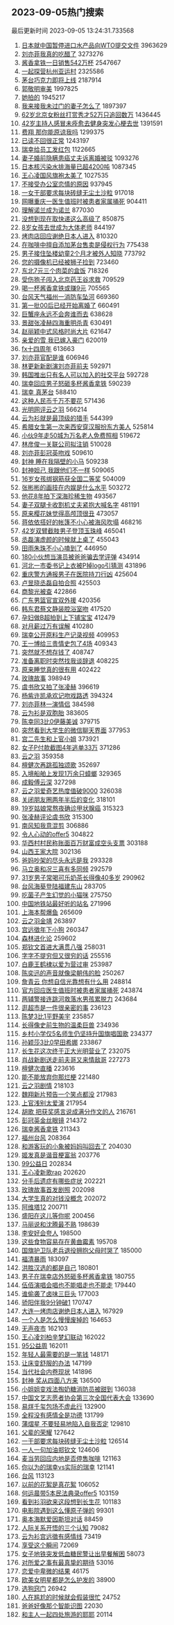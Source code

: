 ## 2023-09-05热门搜索 
最后更新时间 2023-09-05 13:24:31.733568 
1. [日本就中国暂停进口水产品向WTO提交文件](https://s.weibo.com/weibo?q=%23%E6%97%A5%E6%9C%AC%E5%B0%B1%E4%B8%AD%E5%9B%BD%E6%9A%82%E5%81%9C%E8%BF%9B%E5%8F%A3%E6%B0%B4%E4%BA%A7%E5%93%81%E5%90%91WTO%E6%8F%90%E4%BA%A4%E6%96%87%E4%BB%B6%23&t=31&band_rank=40&Refer=top) 3963629
1. [刘亦菲我真的吃醋了](https://s.weibo.com/weibo?q=%23%E5%88%98%E4%BA%A6%E8%8F%B2%E6%88%91%E7%9C%9F%E7%9A%84%E5%90%83%E9%86%8B%E4%BA%86%23&t=31&band_rank=1&Refer=top) 3273276
1. [酱香拿铁一日销售542万杯](https://s.weibo.com/weibo?q=%23%E9%85%B1%E9%A6%99%E6%8B%BF%E9%93%81%E4%B8%80%E6%97%A5%E9%94%80%E5%94%AE542%E4%B8%87%E6%9D%AF%23&t=31&band_rank=32&Refer=top) 2547667
1. [一起探营杭州亚运村](https://s.weibo.com/weibo?q=%23%E4%B8%80%E8%B5%B7%E6%8E%A2%E8%90%A5%E6%9D%AD%E5%B7%9E%E4%BA%9A%E8%BF%90%E6%9D%91%23&t=31&band_rank=3&Refer=top) 2325586
1. [茅台巧克力即将上线](https://s.weibo.com/weibo?q=%23%E8%8C%85%E5%8F%B0%E5%B7%A7%E5%85%8B%E5%8A%9B%E5%8D%B3%E5%B0%86%E4%B8%8A%E7%BA%BF%23&t=31&band_rank=1&Refer=top) 2187914
1. [郭敬明审美](https://s.weibo.com/weibo?q=%E9%83%AD%E6%95%AC%E6%98%8E%E5%AE%A1%E7%BE%8E&t=31&band_rank=27&Refer=top) 1997825
1. [她拍的](https://s.weibo.com/weibo?q=%E5%A5%B9%E6%8B%8D%E7%9A%84&t=31&band_rank=1&Refer=top) 1945217
1. [我来接我未过门的妻子怎么了](https://s.weibo.com/weibo?q=%E6%88%91%E6%9D%A5%E6%8E%A5%E6%88%91%E6%9C%AA%E8%BF%87%E9%97%A8%E7%9A%84%E5%A6%BB%E5%AD%90%E6%80%8E%E4%B9%88%E4%BA%86&t=31&band_rank=17&Refer=top) 1897397
1. [62岁北京女粉丝打赏秀才52万只追回数万](https://s.weibo.com/weibo?q=%2362%E5%B2%81%E5%8C%97%E4%BA%AC%E5%A5%B3%E7%B2%89%E4%B8%9D%E6%89%93%E8%B5%8F%E7%A7%80%E6%89%8D52%E4%B8%87%E5%8F%AA%E8%BF%BD%E5%9B%9E%E6%95%B0%E4%B8%87%23&t=31&band_rank=7&Refer=top) 1436445
1. [42岁主持人感冒未痊愈去健身突发心梗去世](https://s.weibo.com/weibo?q=%2342%E5%B2%81%E4%B8%BB%E6%8C%81%E4%BA%BA%E6%84%9F%E5%86%92%E6%9C%AA%E7%97%8A%E6%84%88%E5%8E%BB%E5%81%A5%E8%BA%AB%E7%AA%81%E5%8F%91%E5%BF%83%E6%A2%97%E5%8E%BB%E4%B8%96%23&t=31&band_rank=38&Refer=top) 1391591
1. [费翔 那你能原谅我吗](https://s.weibo.com/weibo?q=%E8%B4%B9%E7%BF%94%20%E9%82%A3%E4%BD%A0%E8%83%BD%E5%8E%9F%E8%B0%85%E6%88%91%E5%90%97&t=31&band_rank=14&Refer=top) 1299375
1. [已读不回很正常](https://s.weibo.com/weibo?q=%E5%B7%B2%E8%AF%BB%E4%B8%8D%E5%9B%9E%E5%BE%88%E6%AD%A3%E5%B8%B8&t=31&band_rank=2&Refer=top) 1243197
1. [瑞幸给员工发红包](https://s.weibo.com/weibo?q=%23%E7%91%9E%E5%B9%B8%E7%BB%99%E5%91%98%E5%B7%A5%E5%8F%91%E7%BA%A2%E5%8C%85%23&t=31&band_rank=31&Refer=top) 1122665
1. [妻子婚前隐瞒患癌丈夫诉离婚被驳](https://s.weibo.com/weibo?q=%23%E5%A6%BB%E5%AD%90%E5%A9%9A%E5%89%8D%E9%9A%90%E7%9E%92%E6%82%A3%E7%99%8C%E4%B8%88%E5%A4%AB%E8%AF%89%E7%A6%BB%E5%A9%9A%E8%A2%AB%E9%A9%B3%23&t=31&band_rank=6&Refer=top) 1093276
1. [日本核污染水排海量已超4200吨](https://s.weibo.com/weibo?q=%23%E6%97%A5%E6%9C%AC%E6%A0%B8%E6%B1%A1%E6%9F%93%E6%B0%B4%E6%8E%92%E6%B5%B7%E9%87%8F%E5%B7%B2%E8%B6%854200%E5%90%A8%23&t=31&band_rank=5&Refer=top) 1087345
1. [王心凌国风旗袍太美了](https://s.weibo.com/weibo?q=%23%E7%8E%8B%E5%BF%83%E5%87%8C%E5%9B%BD%E9%A3%8E%E6%97%97%E8%A2%8D%E5%A4%AA%E7%BE%8E%E4%BA%86%23&t=31&band_rank=16&Refer=top) 1027535
1. [不接受办公室恋情的原因](https://s.weibo.com/weibo?q=%23%E4%B8%8D%E6%8E%A5%E5%8F%97%E5%8A%9E%E5%85%AC%E5%AE%A4%E6%81%8B%E6%83%85%E7%9A%84%E5%8E%9F%E5%9B%A0%23&t=31&band_rank=13&Refer=top) 937945
1. [一女干部要求每块砖缝无尘土沙粒](https://s.weibo.com/weibo?q=%23%E4%B8%80%E5%A5%B3%E5%B9%B2%E9%83%A8%E8%A6%81%E6%B1%82%E6%AF%8F%E5%9D%97%E7%A0%96%E7%BC%9D%E6%97%A0%E5%B0%98%E5%9C%9F%E6%B2%99%E7%B2%92%23&t=31&band_rank=33&Refer=top) 917018
1. [网曝重庆一医生值班时被患者家属捅死](https://s.weibo.com/weibo?q=%23%E7%BD%91%E6%9B%9D%E9%87%8D%E5%BA%86%E4%B8%80%E5%8C%BB%E7%94%9F%E5%80%BC%E7%8F%AD%E6%97%B6%E8%A2%AB%E6%82%A3%E8%80%85%E5%AE%B6%E5%B1%9E%E6%8D%85%E6%AD%BB%23&t=31&band_rank=12&Refer=top) 904411
1. [理解诺兰成为诺兰](https://s.weibo.com/weibo?q=%E7%90%86%E8%A7%A3%E8%AF%BA%E5%85%B0%E6%88%90%E4%B8%BA%E8%AF%BA%E5%85%B0&t=31&band_rank=28&Refer=top) 877030
1. [没想到现在取快递这么高级了](https://s.weibo.com/weibo?q=%23%E6%B2%A1%E6%83%B3%E5%88%B0%E7%8E%B0%E5%9C%A8%E5%8F%96%E5%BF%AB%E9%80%92%E8%BF%99%E4%B9%88%E9%AB%98%E7%BA%A7%E4%BA%86%23&t=31&band_rank=4&Refer=top) 850875
1. [8岁女孩去世成为大体老师](https://s.weibo.com/weibo?q=%238%E5%B2%81%E5%A5%B3%E5%AD%A9%E5%8E%BB%E4%B8%96%E6%88%90%E4%B8%BA%E5%A4%A7%E4%BD%93%E8%80%81%E5%B8%88%23&t=31&band_rank=5&Refer=top) 844197
1. [烤肉店回应谢绝日本人进入](https://s.weibo.com/weibo?q=%23%E7%83%A4%E8%82%89%E5%BA%97%E5%9B%9E%E5%BA%94%E8%B0%A2%E7%BB%9D%E6%97%A5%E6%9C%AC%E4%BA%BA%E8%BF%9B%E5%85%A5%23&t=31&band_rank=25&Refer=top) 810320
1. [在咖啡中擅自添加茅台售卖是侵权行为](https://s.weibo.com/weibo?q=%23%E5%9C%A8%E5%92%96%E5%95%A1%E4%B8%AD%E6%93%85%E8%87%AA%E6%B7%BB%E5%8A%A0%E8%8C%85%E5%8F%B0%E5%94%AE%E5%8D%96%E6%98%AF%E4%BE%B5%E6%9D%83%E8%A1%8C%E4%B8%BA%23&t=31&band_rank=7&Refer=top) 775438
1. [男子接住坠楼幼童2个月才被外人知晓](https://s.weibo.com/weibo?q=%23%E7%94%B7%E5%AD%90%E6%8E%A5%E4%BD%8F%E5%9D%A0%E6%A5%BC%E5%B9%BC%E7%AB%A52%E4%B8%AA%E6%9C%88%E6%89%8D%E8%A2%AB%E5%A4%96%E4%BA%BA%E7%9F%A5%E6%99%93%23&t=31&band_rank=29&Refer=top) 773792
1. [您的摄像机已经被狮子捡到](https://s.weibo.com/weibo?q=%E6%82%A8%E7%9A%84%E6%91%84%E5%83%8F%E6%9C%BA%E5%B7%B2%E7%BB%8F%E8%A2%AB%E7%8B%AE%E5%AD%90%E6%8D%A1%E5%88%B0&t=31&band_rank=31&Refer=top) 723460
1. [东北7元三个肉菜的盒饭](https://s.weibo.com/weibo?q=%E4%B8%9C%E5%8C%977%E5%85%83%E4%B8%89%E4%B8%AA%E8%82%89%E8%8F%9C%E7%9A%84%E7%9B%92%E9%A5%AD&t=31&band_rank=18&Refer=top) 718326
1. [受伤狍子闯入北京药王谷求救](https://s.weibo.com/weibo?q=%23%E5%8F%97%E4%BC%A4%E7%8B%8D%E5%AD%90%E9%97%AF%E5%85%A5%E5%8C%97%E4%BA%AC%E8%8D%AF%E7%8E%8B%E8%B0%B7%E6%B1%82%E6%95%91%23&t=31&band_rank=7&Refer=top) 709529
1. [喝一杯酱香拿铁或赚9元](https://s.weibo.com/weibo?q=%23%E5%96%9D%E4%B8%80%E6%9D%AF%E9%85%B1%E9%A6%99%E6%8B%BF%E9%93%81%E6%88%96%E8%B5%9A9%E5%85%83%23&t=31&band_rank=6&Refer=top) 705565
1. [台风天气福州一消防车坠河](https://s.weibo.com/weibo?q=%23%E5%8F%B0%E9%A3%8E%E5%A4%A9%E6%B0%94%E7%A6%8F%E5%B7%9E%E4%B8%80%E6%B6%88%E9%98%B2%E8%BD%A6%E5%9D%A0%E6%B2%B3%23&t=31&band_rank=37&Refer=top) 669360
1. [第一批00后已经开始离婚了](https://s.weibo.com/weibo?q=%23%E7%AC%AC%E4%B8%80%E6%89%B900%E5%90%8E%E5%B7%B2%E7%BB%8F%E5%BC%80%E5%A7%8B%E7%A6%BB%E5%A9%9A%E4%BA%86%23&t=31&band_rank=23&Refer=top) 660491
1. [巨蟹座永远不会奔谁而去](https://s.weibo.com/weibo?q=%E5%B7%A8%E8%9F%B9%E5%BA%A7%E6%B0%B8%E8%BF%9C%E4%B8%8D%E4%BC%9A%E5%A5%94%E8%B0%81%E8%80%8C%E5%8E%BB&t=31&band_rank=24&Refer=top) 638628
1. [景甜张凌赫四海重明杀青](https://s.weibo.com/weibo?q=%23%E6%99%AF%E7%94%9C%E5%BC%A0%E5%87%8C%E8%B5%AB%E5%9B%9B%E6%B5%B7%E9%87%8D%E6%98%8E%E6%9D%80%E9%9D%92%23&t=31&band_rank=16&Refer=top) 630491
1. [赵丽颖中式风格时尚大片](https://s.weibo.com/weibo?q=%23%E8%B5%B5%E4%B8%BD%E9%A2%96%E4%B8%AD%E5%BC%8F%E9%A3%8E%E6%A0%BC%E6%97%B6%E5%B0%9A%E5%A4%A7%E7%89%87%23&t=31&band_rank=40&Refer=top) 621647
1. [亲爱的雪 我已嫁入豪门](https://s.weibo.com/weibo?q=%E4%BA%B2%E7%88%B1%E7%9A%84%E9%9B%AA%20%E6%88%91%E5%B7%B2%E5%AB%81%E5%85%A5%E8%B1%AA%E9%97%A8&t=31&band_rank=6&Refer=top) 620019
1. [fx十四周年](https://s.weibo.com/weibo?q=fx%E5%8D%81%E5%9B%9B%E5%91%A8%E5%B9%B4&t=31&band_rank=9&Refer=top) 613663
1. [刘亦菲官配是谁](https://s.weibo.com/weibo?q=%E5%88%98%E4%BA%A6%E8%8F%B2%E5%AE%98%E9%85%8D%E6%98%AF%E8%B0%81&t=31&band_rank=12&Refer=top) 606946
1. [林更新新剧演刘亦菲前夫](https://s.weibo.com/weibo?q=%23%E6%9E%97%E6%9B%B4%E6%96%B0%E6%96%B0%E5%89%A7%E6%BC%94%E5%88%98%E4%BA%A6%E8%8F%B2%E5%89%8D%E5%A4%AB%23&t=31&band_rank=12&Refer=top) 592971
1. [韩国推出只有名人可以加入的社交平台](https://s.weibo.com/weibo?q=%E9%9F%A9%E5%9B%BD%E6%8E%A8%E5%87%BA%E5%8F%AA%E6%9C%89%E5%90%8D%E4%BA%BA%E5%8F%AF%E4%BB%A5%E5%8A%A0%E5%85%A5%E7%9A%84%E7%A4%BE%E4%BA%A4%E5%B9%B3%E5%8F%B0&t=31&band_rank=5&Refer=top) 592728
1. [瑞幸回应男子怒砸多杯酱香拿铁](https://s.weibo.com/weibo?q=%23%E7%91%9E%E5%B9%B8%E5%9B%9E%E5%BA%94%E7%94%B7%E5%AD%90%E6%80%92%E7%A0%B8%E5%A4%9A%E6%9D%AF%E9%85%B1%E9%A6%99%E6%8B%BF%E9%93%81%23&t=31&band_rank=8&Refer=top) 590239
1. [瑞幸 真茅台](https://s.weibo.com/weibo?q=%23%E7%91%9E%E5%B9%B8%20%E7%9C%9F%E8%8C%85%E5%8F%B0%23&t=31&band_rank=9&Refer=top) 588410
1. [这种人民币千万不要花](https://s.weibo.com/weibo?q=%23%E8%BF%99%E7%A7%8D%E4%BA%BA%E6%B0%91%E5%B8%81%E5%8D%83%E4%B8%87%E4%B8%8D%E8%A6%81%E8%8A%B1%23&t=31&band_rank=21&Refer=top) 571436
1. [光明网评云之羽](https://s.weibo.com/weibo?q=%23%E5%85%89%E6%98%8E%E7%BD%91%E8%AF%84%E4%BA%91%E4%B9%8B%E7%BE%BD%23&t=31&band_rank=19&Refer=top) 566214
1. [云为衫就是最顶级的猎手](https://s.weibo.com/weibo?q=%E4%BA%91%E4%B8%BA%E8%A1%AB%E5%B0%B1%E6%98%AF%E6%9C%80%E9%A1%B6%E7%BA%A7%E7%9A%84%E7%8C%8E%E6%89%8B&t=31&band_rank=13&Refer=top) 544399
1. [希腊女生第一次来西安穿汉服扮东方美人](https://s.weibo.com/weibo?q=%23%E5%B8%8C%E8%85%8A%E5%A5%B3%E7%94%9F%E7%AC%AC%E4%B8%80%E6%AC%A1%E6%9D%A5%E8%A5%BF%E5%AE%89%E7%A9%BF%E6%B1%89%E6%9C%8D%E6%89%AE%E4%B8%9C%E6%96%B9%E7%BE%8E%E4%BA%BA%23&t=31&band_rank=37&Refer=top) 525814
1. [小伙9年走50城为万名老人免费照相](https://s.weibo.com/weibo?q=%23%E5%B0%8F%E4%BC%999%E5%B9%B4%E8%B5%B050%E5%9F%8E%E4%B8%BA%E4%B8%87%E5%90%8D%E8%80%81%E4%BA%BA%E5%85%8D%E8%B4%B9%E7%85%A7%E7%9B%B8%23&t=31&band_rank=15&Refer=top) 519672
1. [林彦俊一关联公司拟注销](https://s.weibo.com/weibo?q=%23%E6%9E%97%E5%BD%A6%E4%BF%8A%E4%B8%80%E5%85%B3%E8%81%94%E5%85%AC%E5%8F%B8%E6%8B%9F%E6%B3%A8%E9%94%80%23&t=31&band_rank=22&Refer=top) 510028
1. [刘亦菲彭冠英吻戏](https://s.weibo.com/weibo?q=%23%E5%88%98%E4%BA%A6%E8%8F%B2%E5%BD%AD%E5%86%A0%E8%8B%B1%E5%90%BB%E6%88%8F%23&t=31&band_rank=12&Refer=top) 509610
1. [封神 睡在我隔壁的小马](https://s.weibo.com/weibo?q=%E5%B0%81%E7%A5%9E%20%E7%9D%A1%E5%9C%A8%E6%88%91%E9%9A%94%E5%A3%81%E7%9A%84%E5%B0%8F%E9%A9%AC&t=31&band_rank=31&Refer=top) 509238
1. [封神妲己 我跟他们不一样](https://s.weibo.com/weibo?q=%E5%B0%81%E7%A5%9E%E5%A6%B2%E5%B7%B1%20%E6%88%91%E8%B7%9F%E4%BB%96%E4%BB%AC%E4%B8%8D%E4%B8%80%E6%A0%B7&t=31&band_rank=31&Refer=top) 509065
1. [16岁女孩绑钢筋获全国二等奖](https://s.weibo.com/weibo?q=%2316%E5%B2%81%E5%A5%B3%E5%AD%A9%E7%BB%91%E9%92%A2%E7%AD%8B%E8%8E%B7%E5%85%A8%E5%9B%BD%E4%BA%8C%E7%AD%89%E5%A5%96%23&t=31&band_rank=14&Refer=top) 504009
1. [张彬彬的画技在内娱是什么水平](https://s.weibo.com/weibo?q=%23%E5%BC%A0%E5%BD%AC%E5%BD%AC%E7%9A%84%E7%94%BB%E6%8A%80%E5%9C%A8%E5%86%85%E5%A8%B1%E6%98%AF%E4%BB%80%E4%B9%88%E6%B0%B4%E5%B9%B3%23&t=31&band_rank=12&Refer=top) 503272
1. [他花8年拍下深海珍稀生物](https://s.weibo.com/weibo?q=%E4%BB%96%E8%8A%B18%E5%B9%B4%E6%8B%8D%E4%B8%8B%E6%B7%B1%E6%B5%B7%E7%8F%8D%E7%A8%80%E7%94%9F%E7%89%A9&t=31&band_rank=44&Refer=top) 493567
1. [妻子双腿卡收割机丈夫紧抱大喊名字](https://s.weibo.com/weibo?q=%23%E5%A6%BB%E5%AD%90%E5%8F%8C%E8%85%BF%E5%8D%A1%E6%94%B6%E5%89%B2%E6%9C%BA%E4%B8%88%E5%A4%AB%E7%B4%A7%E6%8A%B1%E5%A4%A7%E5%96%8A%E5%90%8D%E5%AD%97%23&t=31&band_rank=45&Refer=top) 481191
1. [原来樱花妹觉得高颅顶很丑](https://s.weibo.com/weibo?q=%E5%8E%9F%E6%9D%A5%E6%A8%B1%E8%8A%B1%E5%A6%B9%E8%A7%89%E5%BE%97%E9%AB%98%E9%A2%85%E9%A1%B6%E5%BE%88%E4%B8%91&t=31&band_rank=10&Refer=top) 473057
1. [蒋依依搭好的帐篷不小心被海风吹塌](https://s.weibo.com/weibo?q=%E8%92%8B%E4%BE%9D%E4%BE%9D%E6%90%AD%E5%A5%BD%E7%9A%84%E5%B8%90%E7%AF%B7%E4%B8%8D%E5%B0%8F%E5%BF%83%E8%A2%AB%E6%B5%B7%E9%A3%8E%E5%90%B9%E5%A1%8C&t=31&band_rank=11&Refer=top) 468216
1. [42岁双臂截肢男子登顶玉珠峰](https://s.weibo.com/weibo?q=%2342%E5%B2%81%E5%8F%8C%E8%87%82%E6%88%AA%E8%82%A2%E7%94%B7%E5%AD%90%E7%99%BB%E9%A1%B6%E7%8E%89%E7%8F%A0%E5%B3%B0%23&t=31&band_rank=15&Refer=top) 465041
1. [丞磊演虚颜的时候就上桌了](https://s.weibo.com/weibo?q=%E4%B8%9E%E7%A3%8A%E6%BC%94%E8%99%9A%E9%A2%9C%E7%9A%84%E6%97%B6%E5%80%99%E5%B0%B1%E4%B8%8A%E6%A1%8C%E4%BA%86&t=31&band_rank=15&Refer=top) 455043
1. [田雨朱珠不小心嗑到了](https://s.weibo.com/weibo?q=%23%E7%94%B0%E9%9B%A8%E6%9C%B1%E7%8F%A0%E4%B8%8D%E5%B0%8F%E5%BF%83%E5%97%91%E5%88%B0%E4%BA%86%23&t=31&band_rank=12&Refer=top) 446950
1. [180小伙想当演员被爸爸骗去学评弹](https://s.weibo.com/weibo?q=%23180%E5%B0%8F%E4%BC%99%E6%83%B3%E5%BD%93%E6%BC%94%E5%91%98%E8%A2%AB%E7%88%B8%E7%88%B8%E9%AA%97%E5%8E%BB%E5%AD%A6%E8%AF%84%E5%BC%B9%23&t=31&band_rank=13&Refer=top) 434914
1. [河北一市委书记上衣被P掉logo引猜测](https://s.weibo.com/weibo?q=%23%E6%B2%B3%E5%8C%97%E4%B8%80%E5%B8%82%E5%A7%94%E4%B9%A6%E8%AE%B0%E4%B8%8A%E8%A1%A3%E8%A2%ABP%E6%8E%89logo%E5%BC%95%E7%8C%9C%E6%B5%8B%23&t=31&band_rank=33&Refer=top) 431896
1. [重庆警方通报男子在医院持刀行凶](https://s.weibo.com/weibo?q=%23%E9%87%8D%E5%BA%86%E8%AD%A6%E6%96%B9%E9%80%9A%E6%8A%A5%E7%94%B7%E5%AD%90%E5%9C%A8%E5%8C%BB%E9%99%A2%E6%8C%81%E5%88%80%E8%A1%8C%E5%87%B6%23&t=31&band_rank=11&Refer=top) 425604
1. [卢昱晓丞磊自拍合照](https://s.weibo.com/weibo?q=%23%E5%8D%A2%E6%98%B1%E6%99%93%E4%B8%9E%E7%A3%8A%E8%87%AA%E6%8B%8D%E5%90%88%E7%85%A7%23&t=31&band_rank=17&Refer=top) 425503
1. [商黎光被查](https://s.weibo.com/weibo?q=%23%E5%95%86%E9%BB%8E%E5%85%89%E8%A2%AB%E6%9F%A5%23&t=31&band_rank=20&Refer=top) 422866
1. [广东男篮官宣双外援](https://s.weibo.com/weibo?q=%23%E5%B9%BF%E4%B8%9C%E7%94%B7%E7%AF%AE%E5%AE%98%E5%AE%A3%E5%8F%8C%E5%A4%96%E6%8F%B4%23&t=31&band_rank=18&Refer=top) 420356
1. [韩东君蔡文静装腔浴室吻](https://s.weibo.com/weibo?q=%23%E9%9F%A9%E4%B8%9C%E5%90%9B%E8%94%A1%E6%96%87%E9%9D%99%E8%A3%85%E8%85%94%E6%B5%B4%E5%AE%A4%E5%90%BB%23&t=31&band_rank=20&Refer=top) 417520
1. [孕妇做B超拍到上下铺宝宝](https://s.weibo.com/weibo?q=%23%E5%AD%95%E5%A6%87%E5%81%9AB%E8%B6%85%E6%8B%8D%E5%88%B0%E4%B8%8A%E4%B8%8B%E9%93%BA%E5%AE%9D%E5%AE%9D%23&t=31&band_rank=20&Refer=top) 412479
1. [对月薪过万有误解](https://s.weibo.com/weibo?q=%E5%AF%B9%E6%9C%88%E8%96%AA%E8%BF%87%E4%B8%87%E6%9C%89%E8%AF%AF%E8%A7%A3&t=31&band_rank=42&Refer=top) 410280
1. [瑞幸公开原料生产记录视频](https://s.weibo.com/weibo?q=%23%E7%91%9E%E5%B9%B8%E5%85%AC%E5%BC%80%E5%8E%9F%E6%96%99%E7%94%9F%E4%BA%A7%E8%AE%B0%E5%BD%95%E8%A7%86%E9%A2%91%23&t=31&band_rank=13&Refer=top) 409953
1. [王一博给三贵情史包了4场](https://s.weibo.com/weibo?q=%23%E7%8E%8B%E4%B8%80%E5%8D%9A%E7%BB%99%E4%B8%89%E8%B4%B5%E6%83%85%E5%8F%B2%E5%8C%85%E4%BA%864%E5%9C%BA%23&t=31&band_rank=14&Refer=top) 409343
1. [突然就不想存钱了](https://s.weibo.com/weibo?q=%E7%AA%81%E7%84%B6%E5%B0%B1%E4%B8%8D%E6%83%B3%E5%AD%98%E9%92%B1%E4%BA%86&t=31&band_rank=25&Refer=top) 408747
1. [准备离职时突然找我谈辞退](https://s.weibo.com/weibo?q=%23%E5%87%86%E5%A4%87%E7%A6%BB%E8%81%8C%E6%97%B6%E7%AA%81%E7%84%B6%E6%89%BE%E6%88%91%E8%B0%88%E8%BE%9E%E9%80%80%23&t=31&band_rank=33&Refer=top) 408225
1. [原来睡觉真的很有用](https://s.weibo.com/weibo?q=%23%E5%8E%9F%E6%9D%A5%E7%9D%A1%E8%A7%89%E7%9C%9F%E7%9A%84%E5%BE%88%E6%9C%89%E7%94%A8%23&t=31&band_rank=31&Refer=top) 402422
1. [玫瑰故事](https://s.weibo.com/weibo?q=%E7%8E%AB%E7%91%B0%E6%95%85%E4%BA%8B&t=31&band_rank=30&Refer=top) 398949
1. [虞书欣又拍了张凌赫](https://s.weibo.com/weibo?q=%23%E8%99%9E%E4%B9%A6%E6%AC%A3%E5%8F%88%E6%8B%8D%E4%BA%86%E5%BC%A0%E5%87%8C%E8%B5%AB%23&t=31&band_rank=14&Refer=top) 396619
1. [杨紫许凯承欢记吻戏路透](https://s.weibo.com/weibo?q=%23%E6%9D%A8%E7%B4%AB%E8%AE%B8%E5%87%AF%E6%89%BF%E6%AC%A2%E8%AE%B0%E5%90%BB%E6%88%8F%E8%B7%AF%E9%80%8F%23&t=31&band_rank=49&Refer=top) 394324
1. [刘亦菲林一演情侣](https://s.weibo.com/weibo?q=%23%E5%88%98%E4%BA%A6%E8%8F%B2%E6%9E%97%E4%B8%80%E6%BC%94%E6%83%85%E4%BE%A3%23&t=31&band_rank=21&Refer=top) 384598
1. [云为衫是双胞胎](https://s.weibo.com/weibo?q=%23%E4%BA%91%E4%B8%BA%E8%A1%AB%E6%98%AF%E5%8F%8C%E8%83%9E%E8%83%8E%23&t=31&band_rank=16&Refer=top) 383605
1. [陈幸同3比0伊藤美诚](https://s.weibo.com/weibo?q=%23%E9%99%88%E5%B9%B8%E5%90%8C3%E6%AF%940%E4%BC%8A%E8%97%A4%E7%BE%8E%E8%AF%9A%23&t=31&band_rank=24&Refer=top) 379715
1. [突然看到大学生的微信聊天界面](https://s.weibo.com/weibo?q=%23%E7%AA%81%E7%84%B6%E7%9C%8B%E5%88%B0%E5%A4%A7%E5%AD%A6%E7%94%9F%E7%9A%84%E5%BE%AE%E4%BF%A1%E8%81%8A%E5%A4%A9%E7%95%8C%E9%9D%A2%23&t=31&band_rank=35&Refer=top) 377953
1. [宫二先生和上官小姐](https://s.weibo.com/weibo?q=%E5%AE%AB%E4%BA%8C%E5%85%88%E7%94%9F%E5%92%8C%E4%B8%8A%E5%AE%98%E5%B0%8F%E5%A7%90&t=31&band_rank=23&Refer=top) 373921
1. [女子P付款截图4年逃单33万](https://s.weibo.com/weibo?q=%23%E5%A5%B3%E5%AD%90P%E4%BB%98%E6%AC%BE%E6%88%AA%E5%9B%BE4%E5%B9%B4%E9%80%83%E5%8D%9533%E4%B8%87%23&t=31&band_rank=28&Refer=top) 371286
1. [云之羽](https://s.weibo.com/weibo?q=%E4%BA%91%E4%B9%8B%E7%BE%BD&t=31&band_rank=17&Refer=top) 359358
1. [檀健次再跳孤独颂歌](https://s.weibo.com/weibo?q=%23%E6%AA%80%E5%81%A5%E6%AC%A1%E5%86%8D%E8%B7%B3%E5%AD%A4%E7%8B%AC%E9%A2%82%E6%AD%8C%23&t=31&band_rank=18&Refer=top) 352697
1. [入境船舶上发现1万余只蟑螂](https://s.weibo.com/weibo?q=%23%E5%85%A5%E5%A2%83%E8%88%B9%E8%88%B6%E4%B8%8A%E5%8F%91%E7%8E%B01%E4%B8%87%E4%BD%99%E5%8F%AA%E8%9F%91%E8%9E%82%23&t=31&band_rank=34&Refer=top) 329365
1. [成毅傅云深](https://s.weibo.com/weibo?q=%23%E6%88%90%E6%AF%85%E5%82%85%E4%BA%91%E6%B7%B1%23&t=31&band_rank=33&Refer=top) 327298
1. [云之羽爱奇艺热度值破9000](https://s.weibo.com/weibo?q=%23%E4%BA%91%E4%B9%8B%E7%BE%BD%E7%88%B1%E5%A5%87%E8%89%BA%E7%83%AD%E5%BA%A6%E5%80%BC%E7%A0%B49000%23&t=31&band_rank=19&Refer=top) 326038
1. [关闭朋友圈两年半后的变化](https://s.weibo.com/weibo?q=%23%E5%85%B3%E9%97%AD%E6%9C%8B%E5%8F%8B%E5%9C%88%E4%B8%A4%E5%B9%B4%E5%8D%8A%E5%90%8E%E7%9A%84%E5%8F%98%E5%8C%96%23&t=31&band_rank=23&Refer=top) 318101
1. [19岁姑娘常熬夜确诊甲状腺癌](https://s.weibo.com/weibo?q=%2319%E5%B2%81%E5%A7%91%E5%A8%98%E5%B8%B8%E7%86%AC%E5%A4%9C%E7%A1%AE%E8%AF%8A%E7%94%B2%E7%8A%B6%E8%85%BA%E7%99%8C%23&t=31&band_rank=21&Refer=top) 315323
1. [张凌赫评论虞书欣](https://s.weibo.com/weibo?q=%23%E5%BC%A0%E5%87%8C%E8%B5%AB%E8%AF%84%E8%AE%BA%E8%99%9E%E4%B9%A6%E6%AC%A3%23&t=31&band_rank=22&Refer=top) 315300
1. [南风知我意混剪](https://s.weibo.com/weibo?q=%E5%8D%97%E9%A3%8E%E7%9F%A5%E6%88%91%E6%84%8F%E6%B7%B7%E5%89%AA&t=31&band_rank=17&Refer=top) 306886
1. [令人心动的offer5](https://s.weibo.com/weibo?q=%E4%BB%A4%E4%BA%BA%E5%BF%83%E5%8A%A8%E7%9A%84offer5&t=31&band_rank=23&Refer=top) 304822
1. [华西村村民称账面百万财富成空头支票](https://s.weibo.com/weibo?q=%23%E5%8D%8E%E8%A5%BF%E6%9D%91%E6%9D%91%E6%B0%91%E7%A7%B0%E8%B4%A6%E9%9D%A2%E7%99%BE%E4%B8%87%E8%B4%A2%E5%AF%8C%E6%88%90%E7%A9%BA%E5%A4%B4%E6%94%AF%E7%A5%A8%23&t=31&band_rank=44&Refer=top) 303188
1. [山西王家大院](https://s.weibo.com/weibo?q=%E5%B1%B1%E8%A5%BF%E7%8E%8B%E5%AE%B6%E5%A4%A7%E9%99%A2&t=31&band_rank=47&Refer=top) 302136
1. [爸妈吵架的尽头永远是我](https://s.weibo.com/weibo?q=%E7%88%B8%E5%A6%88%E5%90%B5%E6%9E%B6%E7%9A%84%E5%B0%BD%E5%A4%B4%E6%B0%B8%E8%BF%9C%E6%98%AF%E6%88%91&t=31&band_rank=41&Refer=top) 293328
1. [马立奥和况三喜有多同频](https://s.weibo.com/weibo?q=%23%E9%A9%AC%E7%AB%8B%E5%A5%A5%E5%92%8C%E5%86%B5%E4%B8%89%E5%96%9C%E6%9C%89%E5%A4%9A%E5%90%8C%E9%A2%91%23&t=31&band_rank=44&Refer=top) 292579
1. [31岁男子常喝可乐奶茶长得像40多岁](https://s.weibo.com/weibo?q=%2331%E5%B2%81%E7%94%B7%E5%AD%90%E5%B8%B8%E5%96%9D%E5%8F%AF%E4%B9%90%E5%A5%B6%E8%8C%B6%E9%95%BF%E5%BE%97%E5%83%8F40%E5%A4%9A%E5%B2%81%23&t=31&band_rank=32&Refer=top) 290962
1. [台风海葵登陆福建东山](https://s.weibo.com/weibo?q=%23%E5%8F%B0%E9%A3%8E%E6%B5%B7%E8%91%B5%E7%99%BB%E9%99%86%E7%A6%8F%E5%BB%BA%E4%B8%9C%E5%B1%B1%23&t=31&band_rank=33&Refer=top) 283705
1. [吃菌子产生幻觉的小猫咪](https://s.weibo.com/weibo?q=%23%E5%90%83%E8%8F%8C%E5%AD%90%E4%BA%A7%E7%94%9F%E5%B9%BB%E8%A7%89%E7%9A%84%E5%B0%8F%E7%8C%AB%E5%92%AA%23&t=31&band_rank=40&Refer=top) 275750
1. [中国地铁站最好听的站名](https://s.weibo.com/weibo?q=%23%E4%B8%AD%E5%9B%BD%E5%9C%B0%E9%93%81%E7%AB%99%E6%9C%80%E5%A5%BD%E5%90%AC%E7%9A%84%E7%AB%99%E5%90%8D%23&t=31&band_rank=24&Refer=top) 271996
1. [上海本帮爆鱼](https://s.weibo.com/weibo?q=%E4%B8%8A%E6%B5%B7%E6%9C%AC%E5%B8%AE%E7%88%86%E9%B1%BC&t=31&band_rank=50&Refer=top) 265609
1. [云之羽金靖](https://s.weibo.com/weibo?q=%E4%BA%91%E4%B9%8B%E7%BE%BD%E9%87%91%E9%9D%96&t=31&band_rank=30&Refer=top) 263897
1. [宫远徵年下小狗](https://s.weibo.com/weibo?q=%E5%AE%AB%E8%BF%9C%E5%BE%B5%E5%B9%B4%E4%B8%8B%E5%B0%8F%E7%8B%97&t=31&band_rank=26&Refer=top) 260347
1. [森林进化论](https://s.weibo.com/weibo?q=%E6%A3%AE%E6%9E%97%E8%BF%9B%E5%8C%96%E8%AE%BA&t=31&band_rank=50&Refer=top) 259602
1. [郑钦文首进大满贯八强](https://s.weibo.com/weibo?q=%23%E9%83%91%E9%92%A6%E6%96%87%E9%A6%96%E8%BF%9B%E5%A4%A7%E6%BB%A1%E8%B4%AF%E5%85%AB%E5%BC%BA%23&t=31&band_rank=24&Refer=top) 258031
1. [字字不提穷但又很穷的话](https://s.weibo.com/weibo?q=%23%E5%AD%97%E5%AD%97%E4%B8%8D%E6%8F%90%E7%A9%B7%E4%BD%86%E5%8F%88%E5%BE%88%E7%A9%B7%E7%9A%84%E8%AF%9D%23&t=31&band_rank=25&Refer=top) 255516
1. [白鹿王鹤棣以爱为营过审](https://s.weibo.com/weibo?q=%E7%99%BD%E9%B9%BF%E7%8E%8B%E9%B9%A4%E6%A3%A3%E4%BB%A5%E7%88%B1%E4%B8%BA%E8%90%A5%E8%BF%87%E5%AE%A1&t=31&band_rank=27&Refer=top) 253987
1. [陈奕迅的声音就像梁朝伟的脸](https://s.weibo.com/weibo?q=%E9%99%88%E5%A5%95%E8%BF%85%E7%9A%84%E5%A3%B0%E9%9F%B3%E5%B0%B1%E5%83%8F%E6%A2%81%E6%9C%9D%E4%BC%9F%E7%9A%84%E8%84%B8&t=31&band_rank=27&Refer=top) 250267
1. [詹青云 你想自信光靠想有什么用](https://s.weibo.com/weibo?q=%E8%A9%B9%E9%9D%92%E4%BA%91%20%E4%BD%A0%E6%83%B3%E8%87%AA%E4%BF%A1%E5%85%89%E9%9D%A0%E6%83%B3%E6%9C%89%E4%BB%80%E4%B9%88%E7%94%A8&t=31&band_rank=45&Refer=top) 248814
1. [官方回应医生值班时被患者家属捅死](https://s.weibo.com/weibo?q=%23%E5%AE%98%E6%96%B9%E5%9B%9E%E5%BA%94%E5%8C%BB%E7%94%9F%E5%80%BC%E7%8F%AD%E6%97%B6%E8%A2%AB%E6%82%A3%E8%80%85%E5%AE%B6%E5%B1%9E%E6%8D%85%E6%AD%BB%23&t=31&band_rank=31&Refer=top) 243874
1. [两辅警接连跳河救落水男孩累脱力](https://s.weibo.com/weibo?q=%23%E4%B8%A4%E8%BE%85%E8%AD%A6%E6%8E%A5%E8%BF%9E%E8%B7%B3%E6%B2%B3%E6%95%91%E8%90%BD%E6%B0%B4%E7%94%B7%E5%AD%A9%E7%B4%AF%E8%84%B1%E5%8A%9B%23&t=31&band_rank=47&Refer=top) 243684
1. [逛超市是一件很亲密的事](https://s.weibo.com/weibo?q=%E9%80%9B%E8%B6%85%E5%B8%82%E6%98%AF%E4%B8%80%E4%BB%B6%E5%BE%88%E4%BA%B2%E5%AF%86%E7%9A%84%E4%BA%8B&t=31&band_rank=45&Refer=top) 236123
1. [陈梦3比1平野美宇](https://s.weibo.com/weibo?q=%23%E9%99%88%E6%A2%A63%E6%AF%941%E5%B9%B3%E9%87%8E%E7%BE%8E%E5%AE%87%23&t=31&band_rank=47&Refer=top) 235857
1. [长得像史前生物的温柔巨兽](https://s.weibo.com/weibo?q=%E9%95%BF%E5%BE%97%E5%83%8F%E5%8F%B2%E5%89%8D%E7%94%9F%E7%89%A9%E7%9A%84%E6%B8%A9%E6%9F%94%E5%B7%A8%E5%85%BD&t=31&band_rank=44&Refer=top) 234936
1. [乡村小学仅5名师生仍坚持升国旗唱国歌](https://s.weibo.com/weibo?q=%23%E4%B9%A1%E6%9D%91%E5%B0%8F%E5%AD%A6%E4%BB%855%E5%90%8D%E5%B8%88%E7%94%9F%E4%BB%8D%E5%9D%9A%E6%8C%81%E5%8D%87%E5%9B%BD%E6%97%97%E5%94%B1%E5%9B%BD%E6%AD%8C%23&t=31&band_rank=44&Refer=top) 234377
1. [孙颖莎3比0早田希娜](https://s.weibo.com/weibo?q=%E5%AD%99%E9%A2%96%E8%8E%8E3%E6%AF%940%E6%97%A9%E7%94%B0%E5%B8%8C%E5%A8%9C&t=31&band_rank=38&Refer=top) 233867
1. [长生花这次终于正大光明营业了](https://s.weibo.com/weibo?q=%E9%95%BF%E7%94%9F%E8%8A%B1%E8%BF%99%E6%AC%A1%E7%BB%88%E4%BA%8E%E6%AD%A3%E5%A4%A7%E5%85%89%E6%98%8E%E8%90%A5%E4%B8%9A%E4%BA%86&t=31&band_rank=34&Refer=top) 232075
1. [肖战新剧送走前夫哥又来情敌哥](https://s.weibo.com/weibo?q=%23%E8%82%96%E6%88%98%E6%96%B0%E5%89%A7%E9%80%81%E8%B5%B0%E5%89%8D%E5%A4%AB%E5%93%A5%E5%8F%88%E6%9D%A5%E6%83%85%E6%95%8C%E5%93%A5%23&t=31&band_rank=33&Refer=top) 227273
1. [檀健次直播](https://s.weibo.com/weibo?q=%23%E6%AA%80%E5%81%A5%E6%AC%A1%E7%9B%B4%E6%92%AD%23&t=31&band_rank=29&Refer=top) 223616
1. [能不能放弃你那烂梗](https://s.weibo.com/weibo?q=%E8%83%BD%E4%B8%8D%E8%83%BD%E6%94%BE%E5%BC%83%E4%BD%A0%E9%82%A3%E7%83%82%E6%A2%97&t=31&band_rank=33&Refer=top) 221480
1. [云之羽剧情](https://s.weibo.com/weibo?q=%23%E4%BA%91%E4%B9%8B%E7%BE%BD%E5%89%A7%E6%83%85%23&t=31&band_rank=41&Refer=top) 218103
1. [魏翔新片预告一个笑点都没](https://s.weibo.com/weibo?q=%23%E9%AD%8F%E7%BF%94%E6%96%B0%E7%89%87%E9%A2%84%E5%91%8A%E4%B8%80%E4%B8%AA%E7%AC%91%E7%82%B9%E9%83%BD%E6%B2%A1%23&t=31&band_rank=48&Refer=top) 217983
1. [上官浅别太爱演](https://s.weibo.com/weibo?q=%E4%B8%8A%E5%AE%98%E6%B5%85%E5%88%AB%E5%A4%AA%E7%88%B1%E6%BC%94&t=31&band_rank=49&Refer=top) 217954
1. [胡歌 把获奖感言说成满分作文的人](https://s.weibo.com/weibo?q=%E8%83%A1%E6%AD%8C%20%E6%8A%8A%E8%8E%B7%E5%A5%96%E6%84%9F%E8%A8%80%E8%AF%B4%E6%88%90%E6%BB%A1%E5%88%86%E4%BD%9C%E6%96%87%E7%9A%84%E4%BA%BA&t=31&band_rank=40&Refer=top) 216761
1. [彭冠英金丝眼镜](https://s.weibo.com/weibo?q=%E5%BD%AD%E5%86%A0%E8%8B%B1%E9%87%91%E4%B8%9D%E7%9C%BC%E9%95%9C&t=31&band_rank=38&Refer=top) 214372
1. [瑞幸酱香拿铁](https://s.weibo.com/weibo?q=%E7%91%9E%E5%B9%B8%E9%85%B1%E9%A6%99%E6%8B%BF%E9%93%81&t=31&band_rank=35&Refer=top) 211343
1. [福州台风](https://s.weibo.com/weibo?q=%E7%A6%8F%E5%B7%9E%E5%8F%B0%E9%A3%8E&t=31&band_rank=29&Refer=top) 208364
1. [和游客玩的小象被妈妈叫回去了](https://s.weibo.com/weibo?q=%E5%92%8C%E6%B8%B8%E5%AE%A2%E7%8E%A9%E7%9A%84%E5%B0%8F%E8%B1%A1%E8%A2%AB%E5%A6%88%E5%A6%88%E5%8F%AB%E5%9B%9E%E5%8E%BB%E4%BA%86&t=31&band_rank=39&Refer=top) 204030
1. [姬发真是谐音梗富翁](https://s.weibo.com/weibo?q=%E5%A7%AC%E5%8F%91%E7%9C%9F%E6%98%AF%E8%B0%90%E9%9F%B3%E6%A2%97%E5%AF%8C%E7%BF%81&t=31&band_rank=14&Refer=top) 203776
1. [99公益日](https://s.weibo.com/weibo?q=%2399%E5%85%AC%E7%9B%8A%E6%97%A5%23&t=31&band_rank=39&Refer=top) 202834
1. [王心凌新歌rap](https://s.weibo.com/weibo?q=%23%E7%8E%8B%E5%BF%83%E5%87%8C%E6%96%B0%E6%AD%8Crap%23&t=31&band_rank=43&Refer=top) 202620
1. [分手后遗症有哪些症状](https://s.weibo.com/weibo?q=%23%E5%88%86%E6%89%8B%E5%90%8E%E9%81%97%E7%97%87%E6%9C%89%E5%93%AA%E4%BA%9B%E7%97%87%E7%8A%B6%23&t=31&band_rank=39&Refer=top) 202221
1. [玫瑰故事首发剧照](https://s.weibo.com/weibo?q=%23%E7%8E%AB%E7%91%B0%E6%95%85%E4%BA%8B%E9%A6%96%E5%8F%91%E5%89%A7%E7%85%A7%23&t=31&band_rank=36&Refer=top) 202098
1. [大学生真的对钱没概念](https://s.weibo.com/weibo?q=%23%E5%A4%A7%E5%AD%A6%E7%94%9F%E7%9C%9F%E7%9A%84%E5%AF%B9%E9%92%B1%E6%B2%A1%E6%A6%82%E5%BF%B5%23&t=31&band_rank=30&Refer=top) 202072
1. [阿维塔12](https://s.weibo.com/weibo?q=%E9%98%BF%E7%BB%B4%E5%A1%9412&t=31&band_rank=40&Refer=top) 200711
1. [盛阳在这儿等你呢](https://s.weibo.com/weibo?q=%23%E7%9B%9B%E9%98%B3%E5%9C%A8%E8%BF%99%E5%84%BF%E7%AD%89%E4%BD%A0%E5%91%A2%23&t=31&band_rank=32&Refer=top) 200456
1. [马丽说和沈腾最不熟](https://s.weibo.com/weibo?q=%23%E9%A9%AC%E4%B8%BD%E8%AF%B4%E5%92%8C%E6%B2%88%E8%85%BE%E6%9C%80%E4%B8%8D%E7%86%9F%23&t=31&band_rank=34&Refer=top) 198639
1. [李安好会夸人](https://s.weibo.com/weibo?q=%E6%9D%8E%E5%AE%89%E5%A5%BD%E4%BC%9A%E5%A4%B8%E4%BA%BA&t=31&band_rank=37&Refer=top) 198500
1. [这些食物容易存在黄曲霉素](https://s.weibo.com/weibo?q=%E8%BF%99%E4%BA%9B%E9%A3%9F%E7%89%A9%E5%AE%B9%E6%98%93%E5%AD%98%E5%9C%A8%E9%BB%84%E6%9B%B2%E9%9C%89%E7%B4%A0&t=31&band_rank=41&Refer=top) 195708
1. [国旗护卫队老兵退役拥抱父母时哭了](https://s.weibo.com/weibo?q=%23%E5%9B%BD%E6%97%97%E6%8A%A4%E5%8D%AB%E9%98%9F%E8%80%81%E5%85%B5%E9%80%80%E5%BD%B9%E6%8B%A5%E6%8A%B1%E7%88%B6%E6%AF%8D%E6%97%B6%E5%93%AD%E4%BA%86%23&t=31&band_rank=37&Refer=top) 185000
1. [福清暴雨](https://s.weibo.com/weibo?q=%E7%A6%8F%E6%B8%85%E6%9A%B4%E9%9B%A8&t=31&band_rank=28&Refer=top) 183097
1. [洪胜汉选的都是自己](https://s.weibo.com/weibo?q=%E6%B4%AA%E8%83%9C%E6%B1%89%E9%80%89%E7%9A%84%E9%83%BD%E6%98%AF%E8%87%AA%E5%B7%B1&t=31&band_rank=12&Refer=top) 180801
1. [男子在瑞幸店外怒砸多杯酱香拿铁](https://s.weibo.com/weibo?q=%23%E7%94%B7%E5%AD%90%E5%9C%A8%E7%91%9E%E5%B9%B8%E5%BA%97%E5%A4%96%E6%80%92%E7%A0%B8%E5%A4%9A%E6%9D%AF%E9%85%B1%E9%A6%99%E6%8B%BF%E9%93%81%23&t=31&band_rank=35&Refer=top) 180755
1. [伍佰演唱会唱也不能唱走也不能走](https://s.weibo.com/weibo?q=%23%E4%BC%8D%E4%BD%B0%E6%BC%94%E5%94%B1%E4%BC%9A%E5%94%B1%E4%B9%9F%E4%B8%8D%E8%83%BD%E5%94%B1%E8%B5%B0%E4%B9%9F%E4%B8%8D%E8%83%BD%E8%B5%B0%23&t=31&band_rank=38&Refer=top) 179440
1. [谁偷袭了卤味三巨头](https://s.weibo.com/weibo?q=%23%E8%B0%81%E5%81%B7%E8%A2%AD%E4%BA%86%E5%8D%A4%E5%91%B3%E4%B8%89%E5%B7%A8%E5%A4%B4%23&t=31&band_rank=50&Refer=top) 177003
1. [骄阳伴我9分钟破1](https://s.weibo.com/weibo?q=%23%E9%AA%84%E9%98%B3%E4%BC%B4%E6%88%919%E5%88%86%E9%92%9F%E7%A0%B41%23&t=31&band_rank=36&Refer=top) 170747
1. [大连一烤肉店谢绝日本人进入](https://s.weibo.com/weibo?q=%23%E5%A4%A7%E8%BF%9E%E4%B8%80%E7%83%A4%E8%82%89%E5%BA%97%E8%B0%A2%E7%BB%9D%E6%97%A5%E6%9C%AC%E4%BA%BA%E8%BF%9B%E5%85%A5%23&t=31&band_rank=37&Refer=top) 167929
1. [一个人是怎么慢慢废掉的](https://s.weibo.com/weibo?q=%E4%B8%80%E4%B8%AA%E4%BA%BA%E6%98%AF%E6%80%8E%E4%B9%88%E6%85%A2%E6%85%A2%E5%BA%9F%E6%8E%89%E7%9A%84&t=31&band_rank=39&Refer=top) 164653
1. [无声夜市](https://s.weibo.com/weibo?q=%E6%97%A0%E5%A3%B0%E5%A4%9C%E5%B8%82&t=31&band_rank=46&Refer=top) 162103
1. [王心凌刘柏辛梦幻联动](https://s.weibo.com/weibo?q=%23%E7%8E%8B%E5%BF%83%E5%87%8C%E5%88%98%E6%9F%8F%E8%BE%9B%E6%A2%A6%E5%B9%BB%E8%81%94%E5%8A%A8%23&t=31&band_rank=47&Refer=top) 162022
1. [95公益周](https://s.weibo.com/weibo?q=%2395%E5%85%AC%E7%9B%8A%E5%91%A8%23&t=31&band_rank=50&Refer=top) 162011
1. [年轻人最需要的是一笔钱](https://s.weibo.com/weibo?q=%E5%B9%B4%E8%BD%BB%E4%BA%BA%E6%9C%80%E9%9C%80%E8%A6%81%E7%9A%84%E6%98%AF%E4%B8%80%E7%AC%94%E9%92%B1&t=31&band_rank=41&Refer=top) 148171
1. [让床变舒服的办法](https://s.weibo.com/weibo?q=%E8%AE%A9%E5%BA%8A%E5%8F%98%E8%88%92%E6%9C%8D%E7%9A%84%E5%8A%9E%E6%B3%95&t=31&band_rank=33&Refer=top) 147199
1. [当代社会内卷现状](https://s.weibo.com/weibo?q=%E5%BD%93%E4%BB%A3%E7%A4%BE%E4%BC%9A%E5%86%85%E5%8D%B7%E7%8E%B0%E7%8A%B6&t=31&band_rank=42&Refer=top) 141896
1. [封神 奖从四面八方来](https://s.weibo.com/weibo?q=%E5%B0%81%E7%A5%9E%20%E5%A5%96%E4%BB%8E%E5%9B%9B%E9%9D%A2%E5%85%AB%E6%96%B9%E6%9D%A5&t=31&band_rank=43&Refer=top) 136500
1. [小姐姐变戏法掏奶糖消防员被甜到](https://s.weibo.com/weibo?q=%23%E5%B0%8F%E5%A7%90%E5%A7%90%E5%8F%98%E6%88%8F%E6%B3%95%E6%8E%8F%E5%A5%B6%E7%B3%96%E6%B6%88%E9%98%B2%E5%91%98%E8%A2%AB%E7%94%9C%E5%88%B0%23&t=31&band_rank=49&Refer=top) 136038
1. [中国文艺志愿者协会第三次全国代表大会](https://s.weibo.com/weibo?q=%23%E4%B8%AD%E5%9B%BD%E6%96%87%E8%89%BA%E5%BF%97%E6%84%BF%E8%80%85%E5%8D%8F%E4%BC%9A%E7%AC%AC%E4%B8%89%E6%AC%A1%E5%85%A8%E5%9B%BD%E4%BB%A3%E8%A1%A8%E5%A4%A7%E4%BC%9A%23&t=31&band_rank=44&Refer=top) 133690
1. [易烊千玺包场不虚此行](https://s.weibo.com/weibo?q=%23%E6%98%93%E7%83%8A%E5%8D%83%E7%8E%BA%E5%8C%85%E5%9C%BA%E4%B8%8D%E8%99%9A%E6%AD%A4%E8%A1%8C%23&t=31&band_rank=45&Refer=top) 132900
1. [全程没有感情全是功德](https://s.weibo.com/weibo?q=%E5%85%A8%E7%A8%8B%E6%B2%A1%E6%9C%89%E6%84%9F%E6%83%85%E5%85%A8%E6%98%AF%E5%8A%9F%E5%BE%B7&t=31&band_rank=46&Refer=top) 131799
1. [蒲熠星 不要轻易地陷入自我否定](https://s.weibo.com/weibo?q=%E8%92%B2%E7%86%A0%E6%98%9F%20%E4%B8%8D%E8%A6%81%E8%BD%BB%E6%98%93%E5%9C%B0%E9%99%B7%E5%85%A5%E8%87%AA%E6%88%91%E5%90%A6%E5%AE%9A&t=31&band_rank=47&Refer=top) 129810
1. [父辈的荣耀](https://s.weibo.com/weibo?q=%E7%88%B6%E8%BE%88%E7%9A%84%E8%8D%A3%E8%80%80&t=31&band_rank=48&Refer=top) 127642
1. [一干部要求每块砖缝无尘土沙粒](https://s.weibo.com/weibo?q=%23%E4%B8%80%E5%B9%B2%E9%83%A8%E8%A6%81%E6%B1%82%E6%AF%8F%E5%9D%97%E7%A0%96%E7%BC%9D%E6%97%A0%E5%B0%98%E5%9C%9F%E6%B2%99%E7%B2%92%23&t=31&band_rank=46&Refer=top) 126514
1. [一人一句加油郑钦文](https://s.weibo.com/weibo?q=%23%E4%B8%80%E4%BA%BA%E4%B8%80%E5%8F%A5%E5%8A%A0%E6%B2%B9%E9%83%91%E9%92%A6%E6%96%87%23&t=31&band_rank=50&Refer=top) 124606
1. [麦当劳回应内地是否停售咖啡](https://s.weibo.com/weibo?q=%23%E9%BA%A6%E5%BD%93%E5%8A%B3%E5%9B%9E%E5%BA%94%E5%86%85%E5%9C%B0%E6%98%AF%E5%90%A6%E5%81%9C%E5%94%AE%E5%92%96%E5%95%A1%23&t=31&band_rank=49&Refer=top) 121163
1. [你以为的瑞幸vs实际的瑞幸](https://s.weibo.com/weibo?q=%E4%BD%A0%E4%BB%A5%E4%B8%BA%E7%9A%84%E7%91%9E%E5%B9%B8vs%E5%AE%9E%E9%99%85%E7%9A%84%E7%91%9E%E5%B9%B8&t=31&band_rank=50&Refer=top) 121141
1. [台风](https://s.weibo.com/weibo?q=%E5%8F%B0%E9%A3%8E&t=31&band_rank=19&Refer=top) 113123
1. [以前的花絮是真花絮](https://s.weibo.com/weibo?q=%E4%BB%A5%E5%89%8D%E7%9A%84%E8%8A%B1%E7%B5%AE%E6%98%AF%E7%9C%9F%E8%8A%B1%E7%B5%AE&t=31&band_rank=44&Refer=top) 106052
1. [何运晨带5本民法典录offer5](https://s.weibo.com/weibo?q=%23%E4%BD%95%E8%BF%90%E6%99%A8%E5%B8%A65%E6%9C%AC%E6%B0%91%E6%B3%95%E5%85%B8%E5%BD%95offer5%23&t=31&band_rank=48&Refer=top) 103159
1. [看到衫羽欲来这段想到长生花](https://s.weibo.com/weibo?q=%E7%9C%8B%E5%88%B0%E8%A1%AB%E7%BE%BD%E6%AC%B2%E6%9D%A5%E8%BF%99%E6%AE%B5%E6%83%B3%E5%88%B0%E9%95%BF%E7%94%9F%E8%8A%B1&t=31&band_rank=49&Refer=top) 101183
1. [电影院遇到这么懂原子弹的](https://s.weibo.com/weibo?q=%E7%94%B5%E5%BD%B1%E9%99%A2%E9%81%87%E5%88%B0%E8%BF%99%E4%B9%88%E6%87%82%E5%8E%9F%E5%AD%90%E5%BC%B9%E7%9A%84&t=31&band_rank=49&Refer=top) 99301
1. [奥本海默爱因斯坦对话](https://s.weibo.com/weibo?q=%E5%A5%A5%E6%9C%AC%E6%B5%B7%E9%BB%98%E7%88%B1%E5%9B%A0%E6%96%AF%E5%9D%A6%E5%AF%B9%E8%AF%9D&t=31&band_rank=35&Refer=top) 88459
1. [人际关系开悟的三个认知](https://s.weibo.com/weibo?q=%E4%BA%BA%E9%99%85%E5%85%B3%E7%B3%BB%E5%BC%80%E6%82%9F%E7%9A%84%E4%B8%89%E4%B8%AA%E8%AE%A4%E7%9F%A5&t=31&band_rank=48&Refer=top) 79082
1. [云为衫宫远徵有感情线](https://s.weibo.com/weibo?q=%23%E4%BA%91%E4%B8%BA%E8%A1%AB%E5%AE%AB%E8%BF%9C%E5%BE%B5%E6%9C%89%E6%84%9F%E6%83%85%E7%BA%BF%23&t=31&band_rank=42&Refer=top) 73419
1. [享受这个瞬间](https://s.weibo.com/weibo?q=%E4%BA%AB%E5%8F%97%E8%BF%99%E4%B8%AA%E7%9E%AC%E9%97%B4&t=31&band_rank=48&Refer=top) 72069
1. [女子地铁突发低血糖民警让出早餐解困](https://s.weibo.com/weibo?q=%23%E5%A5%B3%E5%AD%90%E5%9C%B0%E9%93%81%E7%AA%81%E5%8F%91%E4%BD%8E%E8%A1%80%E7%B3%96%E6%B0%91%E8%AD%A6%E8%AE%A9%E5%87%BA%E6%97%A9%E9%A4%90%E8%A7%A3%E5%9B%B0%23&t=31&band_rank=50&Refer=top) 58073
1. [对所爱之事有最真挚的期待](https://s.weibo.com/weibo?q=%E5%AF%B9%E6%89%80%E7%88%B1%E4%B9%8B%E4%BA%8B%E6%9C%89%E6%9C%80%E7%9C%9F%E6%8C%9A%E7%9A%84%E6%9C%9F%E5%BE%85&t=31&band_rank=50&Refer=top) 53016
1. [恋爱中卑微的结果](https://s.weibo.com/weibo?q=%E6%81%8B%E7%88%B1%E4%B8%AD%E5%8D%91%E5%BE%AE%E7%9A%84%E7%BB%93%E6%9E%9C&t=31&band_rank=43&Refer=top) 46175
1. [欧美女明星都是怎么护发的](https://s.weibo.com/weibo?q=%23%E6%AC%A7%E7%BE%8E%E5%A5%B3%E6%98%8E%E6%98%9F%E9%83%BD%E6%98%AF%E6%80%8E%E4%B9%88%E6%8A%A4%E5%8F%91%E7%9A%84%23&t=31&band_rank=48&Refer=top) 38900
1. [选狗窍门](https://s.weibo.com/weibo?q=%E9%80%89%E7%8B%97%E7%AA%8D%E9%97%A8&t=31&band_rank=45&Refer=top) 26942
1. [人在尴尬的时候就会假装很忙](https://s.weibo.com/weibo?q=%E4%BA%BA%E5%9C%A8%E5%B0%B4%E5%B0%AC%E7%9A%84%E6%97%B6%E5%80%99%E5%B0%B1%E4%BC%9A%E5%81%87%E8%A3%85%E5%BE%88%E5%BF%99&t=31&band_rank=49&Refer=top) 24752
1. [爸爸好像那个智能识图](https://s.weibo.com/weibo?q=%E7%88%B8%E7%88%B8%E5%A5%BD%E5%83%8F%E9%82%A3%E4%B8%AA%E6%99%BA%E8%83%BD%E8%AF%86%E5%9B%BE&t=31&band_rank=40&Refer=top) 22030
1. [和主人一起四处旅游的耶耶](https://s.weibo.com/weibo?q=%E5%92%8C%E4%B8%BB%E4%BA%BA%E4%B8%80%E8%B5%B7%E5%9B%9B%E5%A4%84%E6%97%85%E6%B8%B8%E7%9A%84%E8%80%B6%E8%80%B6&t=31&band_rank=50&Refer=top) 20114
